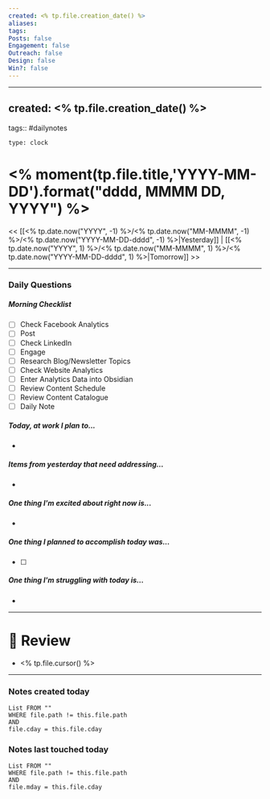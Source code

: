 ```yaml
---
created: <% tp.file.creation_date() %>
aliases: 
tags: 
Posts: false
Engagement: false
Outreach: false
Design: false
Win?: false
---
```

---
created: <% tp.file.creation_date() %>
---
tags:: #dailynotes
```widgets
type: clock
```

# <% moment(tp.file.title,'YYYY-MM-DD').format("dddd, MMMM DD, YYYY") %>

<< [[<% tp.date.now("YYYY", -1) %>/<% tp.date.now("MM-MMMM", -1) %>/<% tp.date.now("YYYY-MM-DD-dddd", -1) %>|Yesterday]] | [[<% tp.date.now("YYYY", 1) %>/<% tp.date.now("MM-MMMM", 1) %>/<% tp.date.now("YYYY-MM-DD-dddd", 1) %>|Tomorrow]] >>

---
###  Daily Questions

#####  Morning Checklist 
- [ ] Check Facebook Analytics
- [ ] Post
- [ ] Check LinkedIn
- [ ] Engage
- [ ] Research Blog/Newsletter Topics
- [ ] Check Website Analytics
- [ ] Enter Analytics Data into Obsidian
- [ ] Review Content Schedule
- [ ] Review Content Catalogue
- [ ] Daily Note

#####  Today, at work I plan to...
- 
#####  Items from yesterday that need addressing...
- 
#####  One thing I'm excited about right now is...
- 

#####  One thing I planned to accomplish today was...
- [ ] 

#####  One thing I'm struggling with today is...
- 

---
# 📝 Review
- <% tp.file.cursor() %>

---
### Notes created today
```dataview
List FROM "" 
WHERE file.path != this.file.path
AND
file.cday = this.file.cday
```

### Notes last touched today
```dataview
List FROM "" 
WHERE file.path != this.file.path
AND
file.mday = this.file.cday
```